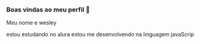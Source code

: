 ### Boas vindas ao meu perfil 🤍

Meu nome e wesley

estou estudando no alura
estou me desenvolvendo na linguagem javaScrip
